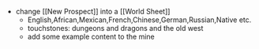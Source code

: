 - change [[New Prospect]] into a [[World Sheet]]
	- English,African,Mexican,French,Chinese,German,Russian,Native etc.
	- touchstones: dungeons and dragons and the old west
	- add some example content to the mine